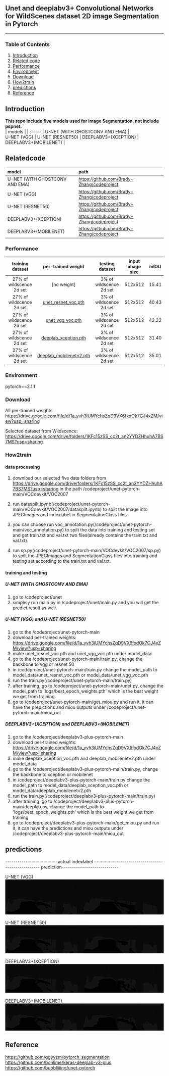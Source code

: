 ## Unet and deeplabv3+ Convolutional Networks for WildScenes dataset 2D image Segmentation in Pytorch
---
### Table of Contents
1. [Introduction](#Introduction)
2. [Related code](#Relatedcode)
3. [Performance](#Performance)
4. [Environment](#Environment)
5. [Download](#Download)
6. [How2train](#How2train)
7. [predictions](#predictions)
8. [Reference](#Reference)

## Introduction
**This repo include five models used for image Segmentation, not include pspnet.**  
| models |
| :----- |
U-NET (WITH GHOSTCONV AND EMA) |  
U-NET (VGG) |
U-NET (RESNET50) |
DEEPLABV3+(XCEPTION) |
DEEPLABV3+(MOBILENET) |

## Relatedcode
| model | path |
| :----- | :----- |
U-NET (WITH GHOSTCONV AND EMA) | https://github.com/Brady-Zhang/codeproject 
U-NET (VGG) | https://github.com/Brady-Zhang/codeproject
U-NET (RESNET50) | https://github.com/Brady-Zhang/codeproject
DEEPLABV3+(XCEPTION) | https://github.com/Brady-Zhang/codeproject
DEEPLABV3+(MOBILENET) | https://github.com/Brady-Zhang/codeproject

### Performance
| training dataset | per-trained weight | testing dataset | input image size | mIOU | 
| :-----: | :-----: | :------: | :------: | :------: | 
| 27% of wildscence 2d set | [no weight] | 3% of wildscence 2d set | 512x512| 15.41 | 
| 27% of wildscence 2d set | [unet_resnet_voc.pth](https://drive.google.com/file/d/1a_yvh3iUMYchsZqD9VX6fxdOk7CJ4xZM/view?usp=sharing) | 3% of wildscence 2d set | 512x512| 40.43 | 
| 27% of wildscence 2d set | [unet_vgg_voc.pth](https://drive.google.com/file/d/1a_yvh3iUMYchsZqD9VX6fxdOk7CJ4xZM/view?usp=sharing) | 3% of wildscence 2d set | 512x512| 42.22 | 
| 27% of wildscence 2d set | [deeplab_xception.pth](https://drive.google.com/file/d/1a_yvh3iUMYchsZqD9VX6fxdOk7CJ4xZM/view?usp=sharing) | 3% of wildscence 2d set | 512x512| 31.40 | 
| 27% of wildscence 2d set | [deeplab_mobilenetv2.pth](https://drive.google.com/file/d/1a_yvh3iUMYchsZqD9VX6fxdOk7CJ4xZM/view?usp=sharing) | 3% of wildscence 2d set | 512x512| 35.01 | 
### Environment
pytorch==2.1.1   
### Download
All per-trained weights: https://drive.google.com/file/d/1a_yvh3iUMYchsZqD9VX6fxdOk7CJ4xZM/view?usp=sharing

Selected dataset from Wildscence: https://drive.google.com/drive/folders/1KFc15zSS_cc2t_an2YYDZHhuhA7BS7MS?usp=sharing
### How2train
#### data processing
1. download our selected five data folders from https://drive.google.com/drive/folders/1KFc15zSS_cc2t_an2YYDZHhuhA7BS7MS?usp=sharing in the path /codeproject/unet-pytorch-main/VOCdevkit/VOC2007

2. run dataspilt.ipynb(/codeproject/unet-pytorch-main/VOCdevkit/VOC2007/dataspilt.ipynb) to spilt the image into JPEGImages and indexlabel in SegmentationClass files.

3. you can choose run voc_annotation.py(/codeproject/unet-pytorch-main/voc_annotation.py) to spilt the data into training and testing set and get train.txt and val.txt two files(already contains the train.txt and val.txt). 

4. run sp.py(/codeproject/unet-pytorch-main/VOCdevkit/VOC2007/sp.py) to spilt the JPEGImages and SegmentationClass files into training and testing set according to the train.txt and val.txt.

#### training and testing 
##### U-NET (WITH GHOSTCONV AND EMA)
1. go to /codeproject/unet
2. simplely run main.py in /codeproject/unet/main.py and you will get the predict result as well.

##### U-NET (VGG) and U-NET (RESNET50)
1. go to the /codeproject/unet-pytorch-main
2. download per-trained weights: https://drive.google.com/file/d/1a_yvh3iUMYchsZqD9VX6fxdOk7CJ4xZM/view?usp=sharing
3. make unet_resnet_voc.pth and unet_vgg_voc.pth under model_data
4. go to the /codeproject/unet-pytorch-main/train.py, change the backbone to vgg or resnet 50
5. in /codeproject/unet-pytorch-main/train.py  change the model_path to model_data/unet_resnet_voc.pth or model_data/unet_vgg_voc.pth
6. run the train.py(/codeproject/unet-pytorch-main/train.py)
7. after training, go to /codeproject/unet-pytorch-main/unet.py, change the model_path to 'logs/best_epoch_weights.pth' which is the best weight we get from training
8. go to /codeproject/unet-pytorch-main/get_miou.py and run it, it can have the predictions and miou outputs under /codeproject/unet-pytorch-main/miou_out

##### DEEPLABV3+(XCEPTION) and DEEPLABV3+(MOBILENET)
1. go to the /codeproject/deeplabv3-plus-pytorch-main
2. download per-trained weights: https://drive.google.com/file/d/1a_yvh3iUMYchsZqD9VX6fxdOk7CJ4xZM/view?usp=sharing
3. make deeplab_xception_voc.pth and deeplab_mobilenetv2.pth under model_data
4. go to the /codeproject/deeplabv3-plus-pytorch-main/train.py, change the backbone to xception or mobilenet
5. in /codeproject/deeplabv3-plus-pytorch-main/train.py  change the model_path to model_data/deeplab_xception_voc.pth or model_data/deeplab_mobilenetv2.pth
6. run the train.py(/codeproject/deeplabv3-plus-pytorch-main/train.py)
7. after training, go to /codeproject/deeplabv3-plus-pytorch-main/deeplab.py, change the model_path to 'logs/best_epoch_weights.pth' which is the best weight we get from training
8. go to /codeproject/deeplabv3-plus-pytorch-main/get_miou.py and run it, it can have the predictions and miou outputs under /codeproject/deeplabv3-plus-pytorch-main/miou_out


## predictions
--------------------------actual indexlabel --------------------------------------------------- prediction----------------------------

U-NET (VGG)
![trainvis](4981722578630_.pic.jpg)

U-NET (RESNET50)
![trainvis](4991722578630_.pic.jpg)

DEEPLABV3+(XCEPTION)
![trainvis](5001722578964_.pic.jpg)

DEEPLABV3+(MOBILENET)
![trainvis](5011722578964_.pic.jpg)


## Reference
https://github.com/ggyyzm/pytorch_segmentation  
https://github.com/bonlime/keras-deeplab-v3-plus
https://github.com/bubbliiiing/unet-pytorch



















